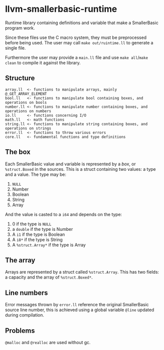 # llvm-smallerbasic-runtime
Runtime library containing definitions and variable that make a SmallerBasic program work.

Since these files use the C macro system, they must be preprocessed before being used.
The user may call `make out/ruintime.ll` to generate a single file.

Furthermore the user may provide a `main.ll` file and use `make all`/`make clean` to compile it against the library.

## Structure
```
array.ll  <- functions to manipulate arrays, mainly @_GET_ARRAY_ELEMENT
bool.ll   <- functions to manipulate bool containing boxes, and operations on bools
number.ll <- functions to manipulate number containing boxes, and operations on numbers
io.ll     <- functions concerning I/O
math.ll   <- math functions
string.ll <- functions to manipulate string containing boxes, and operations on strings
error.ll  <- functions to throw various errors
core.ll   <- fundamental functions and type definitions
```

## The box
Each SmallerBasic value and variable is represented by a *box*, or `%struct.Boxed` in the sources.
This is a struct containing two values: a type and a value.
The type may be:
  1. `NULL`
  2. Number
  3. Boolean
  4. String
  5. Array

And the value is casted to a `i64` and depends on the type:
  1. 0 if the type is `NULL`
  2. a `double` if the type is Number
  3. A `i1` if the type is Boolean
  4. A `i8*` if the type is String
  5. A `%struct.Array*` if the type is Array

## The array
Arrays are represented by a struct called `%struct.Array`.
This has two fields: a capacity and the array of `%struct.Boxed*`.

## Line numbers
Error messages thrown by `error.ll` reference the original SmallerBasic source line number, this is achieved using a global variable `@line` updated during compilation.

## Problems
`@malloc` and `@realloc` are used without gc.
